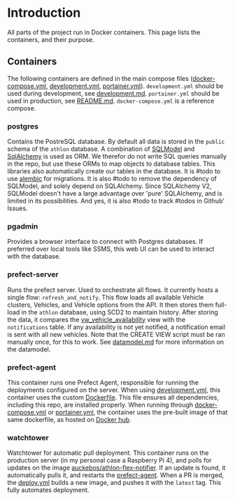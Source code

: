 # Introduction
All parts of the project run in Docker containers. This page lists the containers, and their purpose.

## Containers
The following containers are defined in the main compose files ([docker-compose.yml](/infrastructure/docker-compose.yml), [development.yml](/infrastructure/development.yml), [portainer.yml](/infrastructure/portainer.yaml)). `development.yml` should be used during development, see [development.md](./development.md). `portainer.yml` should be used in production, see [README.md](../README.md). `docker-compose.yml` is a reference compose. 

### postgres
Contains the PostreSQL database. By default all data is stored in the `public` schema of the `athlon` database. A combination of [SQLModel](https://sqlmodel.tiangolo.com/) and [SqlAlchemy](https://www.sqlalchemy.org/) is used as ORM. We therefor do not write SQL queries manually in the repo, but use these ORMs to map objects to database tables. This libraries also automatically create our tables in the database. It is \#todo to use [alembic](https://alembic.sqlalchemy.org/) for migrations. It is also \#todo to remove the dependency of SQLModel, and solely depend on SQLAlchemy. Since SQLAlchemy V2, SQLModel doesn't have a large advantage over 'pure' SQLAlchemy, and is limited in its possibilities. And yes, it is also \#todo to track \#todos in Github' Issues. 

### pgadmin
Provides a browser interface to connect with Postgres databases. If preferred over local tools like SSMS, this web UI can be used to interact with the database.

### prefect-server
Runs the prefect server. Used to orchestrate all flows. It currently hosts a single flow: `refresh_and_notify`. This flow loads all available Vehicle clusters, Vehicles, and Vehicle options from the API. It then stores them full-load in the `athlon` database, using SCD2 to maintain history. After storing the data, it compares the [vw_vehicle_availability](/sql_scripts/vw_vehicle_availability.sql) view with the `notifications` table. If any availability is not yet notified, a notification email is sent with all new vehicles. Note that the CREATE VIEW script must be ran manually once, for this to work. See [datamodel.md](/docs/datamodel.md) for more information on the datamodel. 

### prefect-agent
This container runs one Prefect Agent, responsible for running the deployments configured on the server. When using [development.yml](/infrastructure/development.yml), this container uses the custom [Dockerfile](/infrastructure/Dockerfile). This file ensures all dependencies, including this repo, are installed properly. When running through [docker-compose.yml](/infrastructure/docker-compose.yml) or [portainer.yml](/infrastructure/portainer.yml), the container uses the pre-built image of that same dockerfile, as hosted on [Docker hub](https://hub.docker.com/repository/docker/auckebos/athlon-flex-notifier/general).

### watchtower
Watchtower for automatic pull deployment. This container runs on the production server (in my personal case a Raspberry Pi 4), and polls for updates on the image [auckebos/athlon-flex-notifier](https://hub.docker.com/repository/docker/auckebos/athlon-flex-notifier/general). If an update is found, it automatically pulls it, and restarts the [prefect-agent](#prefect-agent). When a PR is merged, the [deploy.yml](/.github/workflows/deploy.yml) builds a new image, and pushes it with the `latest` tag. This fully automates deployment. 